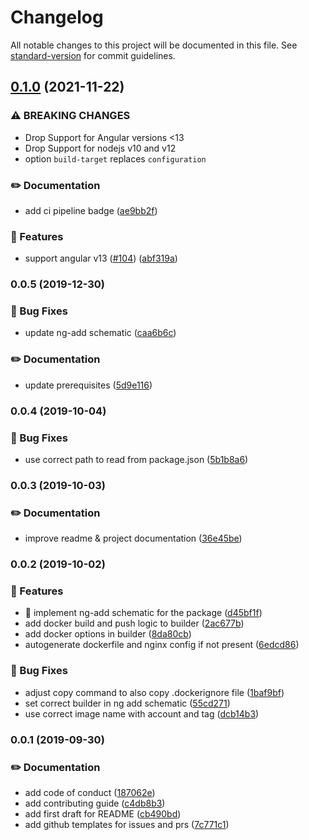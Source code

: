 # Changelog

All notable changes to this project will be documented in this file. See [standard-version](https://github.com/conventional-changelog/standard-version) for commit guidelines.

## [0.1.0](https://github.com/kauppfbi/ngx-deploy-docker/compare/v0.0.5...v0.1.0) (2021-11-22)

### ⚠ BREAKING CHANGES

- Drop Support for Angular versions <13
- Drop Support for nodejs v10 and v12
- option `build-target` replaces `configuration`

### ✏️ Documentation

- add ci pipeline badge ([ae9bb2f](https://github.com/kauppfbi/ngx-deploy-docker/commit/ae9bb2faf13271bcf8f0874087ead778ab62e7f9))

### 🎸 Features

- support angular v13 ([#104](https://github.com/kauppfbi/ngx-deploy-docker/issues/104)) ([abf319a](https://github.com/kauppfbi/ngx-deploy-docker/commit/abf319aec82bdf1646f16192e24d3d90e23a4d1c))

### 0.0.5 (2019-12-30)

### 🐛 Bug Fixes

- update ng-add schematic ([caa6b6c](https://github.com/kauppfbi/ngx-deploy-docker/commit/caa6b6c798235b053917fc87391925f32cf6d129))

### ✏️ Documentation

- update prerequisites ([5d9e116](https://github.com/kauppfbi/ngx-deploy-docker/commit/5d9e116648b7db781fcb590e9638f2874730141e))

### 0.0.4 (2019-10-04)

### 🐛 Bug Fixes

- use correct path to read from package.json ([5b1b8a6](https://github.com/kauppfbi/ngx-deploy-docker/commit/5b1b8a6))

### 0.0.3 (2019-10-03)

### ✏️ Documentation

- improve readme & project documentation ([36e45be](https://github.com/kauppfbi/ngx-deploy-docker/commit/36e45be))

### 0.0.2 (2019-10-02)

### 🎸 Features

- 🎉 implement ng-add schematic for the package ([d45bf1f](https://github.com/kauppfbi/ngx-deploy-docker/commit/d45bf1f))
- add docker build and push logic to builder ([2ac677b](https://github.com/kauppfbi/ngx-deploy-docker/commit/2ac677b))
- add docker options in builder ([8da80cb](https://github.com/kauppfbi/ngx-deploy-docker/commit/8da80cb))
- autogenerate dockerfile and nginx config if not present ([6edcd86](https://github.com/kauppfbi/ngx-deploy-docker/commit/6edcd86))

### 🐛 Bug Fixes

- adjust copy command to also copy .dockerignore file ([1baf9bf](https://github.com/kauppfbi/ngx-deploy-docker/commit/1baf9bf))
- set correct builder in ng add schematic ([55cd271](https://github.com/kauppfbi/ngx-deploy-docker/commit/55cd271))
- use correct image name with account and tag ([dcb14b3](https://github.com/kauppfbi/ngx-deploy-docker/commit/dcb14b3))

### 0.0.1 (2019-09-30)

### ✏️ Documentation

- add code of conduct ([187062e](https://github.com/kauppfbi/ngx-deploy-docker/commit/187062e))
- add contributing guide ([c4db8b3](https://github.com/kauppfbi/ngx-deploy-docker/commit/c4db8b3))
- add first draft for README ([cb490bd](https://github.com/kauppfbi/ngx-deploy-docker/commit/cb490bd))
- add github templates for issues and prs ([7c771c1](https://github.com/kauppfbi/ngx-deploy-docker/commit/7c771c1))

